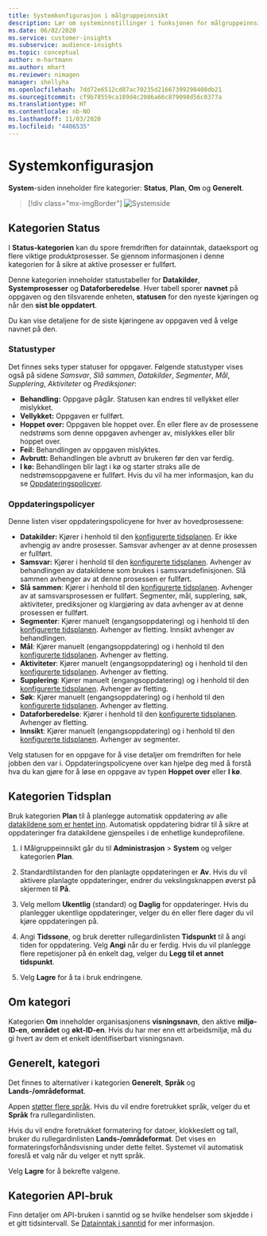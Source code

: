 ```yaml
---
title: Systemkonfigurasjon i målgruppeinnsikt
description: Lær om systeminnstillinger i funksjonen for målgruppeinnsikt i Dynamics 365 Customer Insights.
ms.date: 06/02/2020
ms.service: customer-insights
ms.subservice: audience-insights
ms.topic: conceptual
author: m-hartmann
ms.author: mhart
ms.reviewer: nimagen
manager: shellyha
ms.openlocfilehash: 7dd72e6512cd87ac70235d21667399298408db21
ms.sourcegitcommit: cf9b78559ca189d4c2086a66c879098d56c0377a
ms.translationtype: HT
ms.contentlocale: nb-NO
ms.lasthandoff: 11/03/2020
ms.locfileid: "4406535"
---
```

# <a name="system-configuration"></a>Systemkonfigurasjon

**System**-siden inneholder fire kategorier: **Status**, **Plan**, **Om** og **Generelt**.

> [!div class="mx-imgBorder"]
> ![Systemside](media/system-tabs.png "Systemside")

## <a name="status-tab"></a>Kategorien Status

I **Status-kategorien** kan du spore fremdriften for datainntak, dataeksport og flere viktige produktprosesser. Se gjennom informasjonen i denne kategorien for å sikre at aktive prosesser er fullført.

Denne kategorien inneholder statustabeller for **Datakilder**, **Systemprosesser** og **Dataforberedelse**. Hver tabell sporer **navnet** på oppgaven og den tilsvarende enheten, **statusen** for den nyeste kjøringen og når den **sist ble oppdatert**.

Du kan vise detaljene for de siste kjøringene av oppgaven ved å velge navnet på den.

### <a name="status-types"></a>Statustyper

Det finnes seks typer statuser for oppgaver. Følgende statustyper vises også på sidene *Samsvar*, *Slå sammen*, *Datakilder*, *Segmenter*, *Mål*, *Supplering*, *Aktiviteter* og *Prediksjoner*:

- **Behandling:** Oppgave pågår. Statusen kan endres til vellykket eller mislykket.
- **Vellykket:** Oppgaven er fullført.
- **Hoppet over:** Oppgaven ble hoppet over. Én eller flere av de prosessene nedstrøms som denne oppgaven avhenger av, mislykkes eller blir hoppet over.
- **Feil:** Behandlingen av oppgaven mislyktes.
- **Avbrutt:** Behandlingen ble avbrutt av brukeren før den var ferdig.
- **I kø:** Behandlingen blir lagt i kø og starter straks alle de nedstrømsoppgavene er fullført. Hvis du vil ha mer informasjon, kan du se [Oppdateringspolicyer](#refresh-policies).

### <a name="refresh-policies"></a>Oppdateringspolicyer

Denne listen viser oppdateringspolicyene for hver av hovedprosessene:

- **Datakilder:** Kjører i henhold til den [konfigurerte tidsplanen](#schedule-tab). Er ikke avhengig av andre prosesser. Samsvar avhenger av at denne prosessen er fullført.
- **Samsvar:** Kjører i henhold til den [konfigurerte tidsplanen](#schedule-tab). Avhenger av behandlingen av datakildene som brukes i samsvarsdefinisjonen. Slå sammen avhenger av at denne prosessen er fullført.
- **Slå sammen**: Kjører i henhold til den [konfigurerte tidsplanen](#schedule-tab). Avhenger av at samsvarsprosessen er fullført. Segmenter, mål, supplering, søk, aktiviteter, prediksjoner og klargjøring av data avhenger av at denne prosessen er fullført.
- **Segmenter**: Kjører manuelt (engangsoppdatering) og i henhold til den [konfigurerte tidsplanen](#schedule-tab). Avhenger av fletting. Innsikt avhenger av behandlingen.
- **Mål**: Kjører manuelt (engangsoppdatering) og i henhold til den [konfigurerte tidsplanen](#schedule-tab). Avhenger av fletting.
- **Aktiviteter**: Kjører manuelt (engangsoppdatering) og i henhold til den [konfigurerte tidsplanen](#schedule-tab). Avhenger av fletting.
- **Supplering**: Kjører manuelt (engangsoppdatering) og i henhold til den [konfigurerte tidsplanen](#schedule-tab). Avhenger av fletting.
- **Søk**: Kjører manuelt (engangsoppdatering) og i henhold til den [konfigurerte tidsplanen](#schedule-tab). Avhenger av fletting.
- **Dataforberedelse**: Kjører i henhold til den [konfigurerte tidsplanen](#schedule-tab). Avhenger av fletting.
- **Innsikt**: Kjører manuelt (engangsoppdatering) og i henhold til den [konfigurerte tidsplanen](#schedule-tab). Avhenger av segmenter.

Velg statusen for en oppgave for å vise detaljer om fremdriften for hele jobben den var i. Oppdateringspolicyene over kan hjelpe deg med å forstå hva du kan gjøre for å løse en oppgave av typen **Hoppet over** eller **I kø**.

## <a name="schedule-tab"></a>Kategorien Tidsplan

Bruk kategorien **Plan** til å planlegge automatisk oppdatering av alle [datakildene som er hentet inn](data-sources.md). Automatisk oppdatering bidrar til å sikre at oppdateringer fra datakildene gjenspeiles i de enhetlige kundeprofilene.

1. I Målgruppeinnsikt går du til **Administrasjon** > **System** og velger kategorien **Plan**.

2. Standardtilstanden for den planlagte oppdateringen er **Av**. Hvis du vil aktivere planlagte oppdateringer, endrer du vekslingsknappen øverst på skjermen til **På**.

3. Velg mellom **Ukentlig** (standard) og **Daglig** for oppdateringer. Hvis du planlegger ukentlige oppdateringer, velger du én eller flere dager du vil kjøre oppdateringen på.

4. Angi **Tidssone**, og bruk deretter rullegardinlisten **Tidspunkt** til å angi tiden for oppdatering. Velg **Angi** når du er ferdig. Hvis du vil planlegge flere repetisjoner på én enkelt dag, velger du **Legg til et annet tidspunkt**.

5. Velg **Lagre** for å ta i bruk endringene.

## <a name="about-tab"></a>Om kategori

Kategorien **Om** inneholder organisasjonens **visningsnavn**, den aktive **miljø-ID-en**, **området** og **økt-ID-en**. Hvis du har mer enn ett arbeidsmiljø, må du gi hvert av dem et enkelt identifiserbart visningsnavn.

## <a name="general-tab"></a>Generelt, kategori

Det finnes to alternativer i kategorien **Generelt**, **Språk** og **Lands-/områdeformat**.

Appen [støtter flere språk](supported-languages.md). Hvis du vil endre foretrukket språk, velger du et **Språk** fra rullegardinlisten.

Hvis du vil endre foretrukket formatering for datoer, klokkeslett og tall, bruker du rullegardinlisten **Lands-/områdeformat**. Det vises en formateringsforhåndsvisning under dette feltet. Systemet vil automatisk foreslå et valg når du velger et nytt språk.

Velg **Lagre** for å bekrefte valgene.

## <a name="api-usage-tab"></a>Kategorien API-bruk

Finn detaljer om API-bruken i sanntid og se hvilke hendelser som skjedde i et gitt tidsintervall. Se [Datainntak i sanntid](real-time-data-ingestion.md) for mer informasjon.
